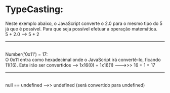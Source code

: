 # TypeCasting:
Neste exemplo abaixo, o JavaScript converte o 2.0 para o mesmo tipo do 5 já que é possível. Para que seja possível efetuar a operação matemática.
<br>
5 + 2.0 --> 5 + 2
<br>
<hr>
<br>
Number('0x11') = 17:
<br>
O 0x11 entra como hexadecimal onde o JavaScript irá convertê-lo, ficando 11(16). Este irão ser convertidos --> 1x16(0) + 1x16(1) --->>> 16 + 1 = 17
<br>
<hr>
<br>
null == undefined -->> undefined (será convertido para undefined)


